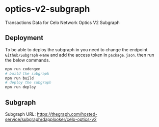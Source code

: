 # optics-v2-subgraph
Transactions Data for Celo Network Optics V2 Subgraph


## Deployment

To be able to deploy the subgraph in you need to change the endpoint ```Github/Subgraph-Name``` and add the access token in ```package.json```. then run the below commands.
```bash
npm run codengen
# build the subgraph 
npm run build 
# deploy the subgraph
npm run deploy 
```

## Subgraph  #
Subgraph URL: https://thegraph.com/hosted-service/subgraph/dapplooker/celo-optics-v2
